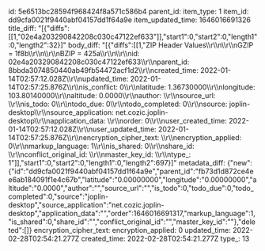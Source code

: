 id: 5e6513bc28594f968424f8a571c586b4
parent_id: 
item_type: 1
item_id: dd9cfa0021f9440abf04157dd1f64a9e
item_updated_time: 1646016691326
title_diff: "[{\"diffs\":[[1,\"02e4a203290842208c030c47122ef633\"]],\"start1\":0,\"start2\":0,\"length1\":0,\"length2\":32}]"
body_diff: "[{\"diffs\":[[1,\"ZIP Header Values\\\r\\\n\\\r\\\nGZIP = 1f8b\\\r\\\n\\\r\\\nBZIP = 425a\\\r\\\n\\\r\\\nid: 02e4a203290842208c030c47122ef633\\\r\\\nparent_id: 8bbda3074850440ab49fb54472acf1d2\\\r\\\ncreated_time: 2022-01-14T02:57:12.028Z\\\r\\\nupdated_time: 2022-01-14T02:57:25.876Z\\\r\\\nis_conflict: 0\\\r\\\nlatitude: 1.36730000\\\r\\\nlongitude: 103.80140000\\\r\\\naltitude: 0.0000\\\r\\\nauthor: \\\r\\\nsource_url: \\\r\\\nis_todo: 0\\\r\\\ntodo_due: 0\\\r\\\ntodo_completed: 0\\\r\\\nsource: joplin-desktop\\\r\\\nsource_application: net.cozic.joplin-desktop\\\r\\\napplication_data: \\\r\\\norder: 0\\\r\\\nuser_created_time: 2022-01-14T02:57:12.028Z\\\r\\\nuser_updated_time: 2022-01-14T02:57:25.876Z\\\r\\\nencryption_cipher_text: \\\r\\\nencryption_applied: 0\\\r\\\nmarkup_language: 1\\\r\\\nis_shared: 0\\\r\\\nshare_id: \\\r\\\nconflict_original_id: \\\r\\\nmaster_key_id: \\\r\\\ntype_: 1\"]],\"start1\":0,\"start2\":0,\"length1\":0,\"length2\":697}]"
metadata_diff: {"new":{"id":"dd9cfa0021f9440abf04157dd1f64a9e","parent_id":"fb73d1d872ce4ee6ab184091f1e4c67b","latitude":"0.00000000","longitude":"0.00000000","altitude":"0.0000","author":"","source_url":"","is_todo":0,"todo_due":0,"todo_completed":0,"source":"joplin-desktop","source_application":"net.cozic.joplin-desktop","application_data":"","order":1646016691317,"markup_language":1,"is_shared":0,"share_id":"","conflict_original_id":"","master_key_id":""},"deleted":[]}
encryption_cipher_text: 
encryption_applied: 0
updated_time: 2022-02-28T02:54:21.277Z
created_time: 2022-02-28T02:54:21.277Z
type_: 13